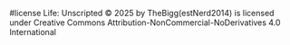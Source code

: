 #license
Life: Unscripted © 2025 by TheBigg(estNerd2014) is licensed under Creative Commons Attribution-NonCommercial-NoDerivatives 4.0 International 
